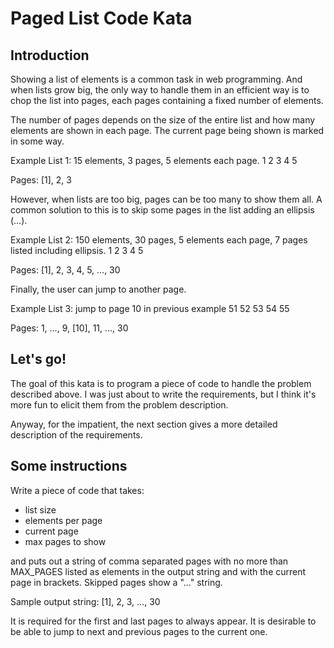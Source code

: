 Paged List Code Kata
=================

Introduction
----------------

Showing a list of elements is a common task in web programming. And when lists
grow big, the only way to handle them in an efficient way is to chop the list into pages, each pages containing a fixed number of elements.

The number of pages depends on the size of the entire list and how many elements are shown in each page. The current page being shown is marked in some way.

Example List 1: 15 elements, 3 pages, 5 elements each page.
1
2
3
4
5

Pages: [1], 2, 3

However, when lists are too big, pages can be too many to show them all. A common solution to this is to skip some pages in the list adding an ellipsis (…).

Example List 2: 150 elements, 30 pages, 5 elements each page, 7 pages listed including ellipsis.
1
2
3
4
5

Pages: [1], 2, 3, 4, 5, …, 30

Finally, the user can jump to another page.

Example List 3: jump to page 10 in previous example
51
52
53
54
55

Pages: 1, …, 9, [10], 11, …, 30 



Let's go!
-----------

The goal of this kata is to program a piece of code to handle the problem described above. I was just about to write the requirements, but I think it's more fun to elicit them from the problem description.

Anyway, for the impatient, the next section gives a more detailed description of the requirements.

Some instructions
------------------------

Write a piece of code that takes:
- list size
- elements per page
- current page
- max pages to show

and puts out a string of comma separated pages with no more than MAX_PAGES listed as elements in the output string and with the current page in brackets. Skipped pages show a "…" string.

Sample output string: [1], 2, 3, …, 30

It is required for the first and last pages to always appear. It is desirable to be able to jump to next and previous pages to the current one.

